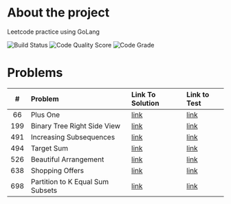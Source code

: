 <!-- ABOUT THE PROJECT -->

# About the project

Leetcode practice using GoLang

![Build Status](https://github.com/serhii-soboliev/golc/actions/workflows/go.yml/badge.svg)
![Code Quality Score](https://api.codiga.io/project/34041/score/svg)
![Code Grade](https://api.codiga.io/project/34041/status/svg)

# Problems

|#  | Problem          | Link To Solution                              | Link to Test                                 |
|:-:| :---             | :-                                            | :-                                           |
|66| Plus One | [link](math/66.plus_one.go)| [link](math/66.plus_one_test.go)|
|199| Binary Tree Right Side View | [link](tree/199.binary_tree_right_side_view.go)| [link](tree/199.binary_tree_right_side_view_test.go)|
|491| Increasing Subsequences | [link](backtracking/491.increasing_subsequences.go)| [link](backtracking/491.increasing_subsequences_test.go)|
|494| Target Sum | [link](backtracking/494.target_sum.go)| [link](backtracking/494.target_sum_test.go)|
|526| Beautiful Arrangement | [link](backtracking/526.beautiful_arrangement.go)| [link](backtracking/526.beautiful_arrangement_test.go)|
|638| Shopping Offers  | [link](backtracking/638.shopping_offers.go)| [link](backtracking/638.shopping_offers_test.go)|
|698| Partition to K Equal Sum Subsets  | [link](backtracking/698.partition_k_equal_sum_subsets.go)| [link](backtracking/698.partition_k_equal_sum_subsets_test.go)|
